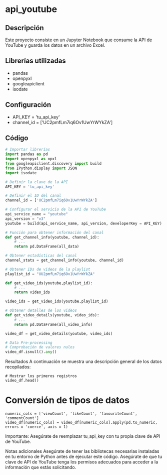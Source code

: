 # api_youtube

## Descripción
Este proyecto consiste en un Jupyter Notebook que consume la API de YouTube y guarda los datos en un archivo Excel.

## Librerías utilizadas
- pandas
- openpyxl
- googleapiclient
- isodate

## Configuración
- API_KEY = 'tu_api_key'
- channel_id = ['UC2pmfLm7iq6Ov1UwYrWYkZA']

## Código

```python
# Importar librerías
import pandas as pd
import openpyxl as opxl
from googleapiclient.discovery import build
from IPython.display import JSON
import isodate

# Definir la clave de la API
API_KEY = 'tu_api_key'

# Definir el ID del canal
channel_id = ['UC2pmfLm7iq6Ov1UwYrWYkZA']

# Configurar el servicio de la API de YouTube
api_service_name = "youtube"
api_version = "v3"
youtube = build(api_service_name, api_version, developerKey = API_KEY)

# Función para obtener información del canal
def get_channel_info(youtube, channel_id):
    # ...
    return pd.DataFrame(all_data)

# Obtener estadísticas del canal
channel_stats = get_channel_info(youtube, channel_id)

# Obtener IDs de videos de la playlist
playlist_id = "UU2pmfLm7iq6Ov1UwYrWYkZA"

def get_video_ids(youtube,playlist_id):
    # ...
    return video_ids

video_ids = get_video_ids(youtube,playlist_id)

# Obtener detalles de los videos
def get_video_details(youtube, video_ids):
    # ...
    return pd.DataFrame(all_video_info)

video_df = get_video_details(youtube, video_ids)

# Data Pre-processing
# Comprobación de valores nulos
video_df.isnull().any()
```

Resultados
A continuación se muestra una descripción general de los datos recopilados:

```
# Mostrar los primeros registros
video_df.head()
```

# Conversión de tipos de datos

```
numeric_cols = ['viewCount', 'likeCount', 'favouriteCount', 'commentCount']
video_df[numeric_cols] = video_df[numeric_cols].apply(pd.to_numeric, errors = 'coerce', axis = 1)
```

Importante: Asegúrate de reemplazar tu_api_key con tu propia clave de API de YouTube.

Notas adicionales
Asegúrate de tener las bibliotecas necesarias instaladas en tu entorno de Python antes de ejecutar este código.
Asegúrate de que tu clave de API de YouTube tenga los permisos adecuados para acceder a la información que estás solicitando.


